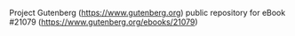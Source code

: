Project Gutenberg (https://www.gutenberg.org) public repository for eBook #21079 (https://www.gutenberg.org/ebooks/21079)
